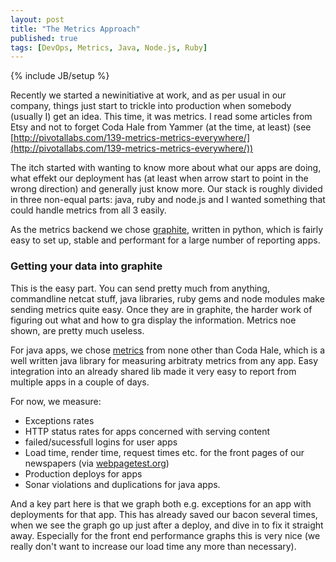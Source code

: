 ```yaml
---
layout: post
title: "The Metrics Approach"
published: true
tags: [DevOps, Metrics, Java, Node.js, Ruby]
---
```

{% include JB/setup %}

Recently we started a newinitiative at work, and as per usual in our company, things just start to trickle into production when somebody (usually I) get an idea. This time, it was metrics. I read some articles from Etsy and not to forget Coda Hale from Yammer (at the time, at least) (see [http://pivotallabs.com/139-metrics-metrics-everywhere/](http://pivotallabs.com/139-metrics-metrics-everywhere/))

The itch started with wanting to know more about what our apps are doing, what effekt our deployment has (at least when arrow start to point in the wrong direction) and generally just know more. Our stack is roughly divided in three non-equal parts: java, ruby and node.js and I wanted something that could handle metrics from all 3 easily.

As the metrics backend we chose [graphite](http://graphite.wikidot.com/), written in python, which is fairly easy to set up, stable and performant for a large number of reporting apps. 

### Getting your data into graphite

This is the easy part. You can send pretty much from anything, commandline netcat stuff, java libraries, ruby gems and node modules make sending metrics quite easy. Once they are in graphite, the harder work of figuring out what and how to gra display the information. Metrics noe shown, are pretty much useless.

For java apps, we chose [metrics](http://metrics.codahale.com/) from none other than Coda Hale, which is a well written java library for measuring arbitraty metrics from any app. Easy integration into an already shared lib made it very easy to report from multiple apps in a couple of days. 

For now, we measure:

* Exceptions rates
* HTTP status rates for apps concerned with serving content
* failed/sucessfull logins for user apps
* Load time, render time, request times etc. for the front pages of our newspapers (via [webpagetest.org](http://www.webpagetest.org))
* Production deploys for apps
* Sonar violations and duplications for java apps.

And a key part here is that we graph both e.g. exceptions for an app with deployments for that app. This has already saved our bacon several times, when we see the graph go up just after a deploy, and dive in to fix it straight away. Especially for the front end performance graphs this is very nice (we really don't want to increase our load time any more than necessary). 

